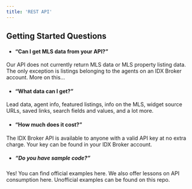 ```yaml
---
title: 'REST API'
---
```


## Getting Started Questions
- #### “Can I get MLS data from your API?”
Our API does not currently return MLS data or MLS property listing data. The only exception is listings belonging to the agents on an IDX Broker account. More on this…
- #### “What data can I get?”
Lead data, agent info, featured listings, info on the MLS, widget source URLs, saved links, search fields and values, and a lot more.
- #### “How much does it cost?”
The IDX Broker API is available to anyone with a valid API key at no extra charge. Your key can be found in your IDX Broker account.
- ##### “Do you have sample code?”
Yes! You can find official examples here.
We also offer lessons on API consumption here. Unofficial examples can be found on this repo.
